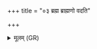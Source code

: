 +++
title = "०३ ब्रह्म ब्राह्मणो वदति"

+++
<details><summary>मूलम् (GR)</summary>

ब्रह्म ब्राह्मणो वदति  
ब्रह्म रात्री नि विशते ।  
सावित्रं ब्रह्मणो जातं  
ब्रह्मणाग्निर् वि रोचते ॥
</details>